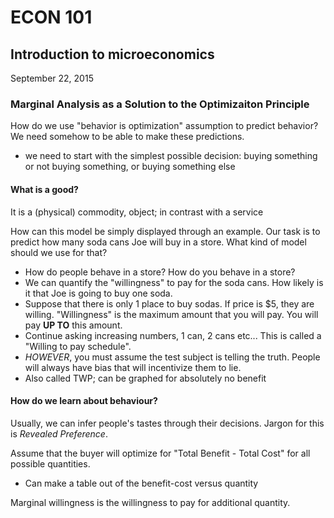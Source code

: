 # ECON 101

## Introduction to microeconomics

September 22, 2015

### Marginal Analysis as a Solution to the Optimizaiton Principle

How do we use "behavior is optimization" assumption to predict behavior? We need somehow to be able to make these predictions.
- we need to start with the simplest possible decision: buying something or not buying something, or buying something else

#### What is a good?
It is a (physical) commodity, object; in contrast with a service

How can this model be simply displayed through an example. Our task is to predict how many soda cans Joe will buy in a store. What kind of model should we use for that?
- How do people behave in a store? How do you behave in a store?
- We can quantify the "willingness" to pay for the soda cans. How likely is it that Joe is going to buy one soda.
- Suppose that there is only 1 place to buy sodas. If price is $5, they are willing. "Willingness" is the maximum amount that you will pay. You will pay **UP TO** this amount.
- Continue asking increasing numbers, 1 can, 2 cans etc... This is called a "Willing to pay schedule".
- *HOWEVER*, you must assume the test subject is telling the truth. People will always have bias that will incentivize them to lie.
- Also called TWP; can be graphed for absolutely no benefit

#### How do we learn about behaviour?
Usually, we can infer people's tastes through their decisions. Jargon for this is *Revealed Preference*. 

Assume that the buyer will optimize for "Total Benefit - Total Cost" for all possible quantities.
- Can make a table out of the benefit-cost versus quantity

Marginal willingness is the willingness to pay for additional quantity.
